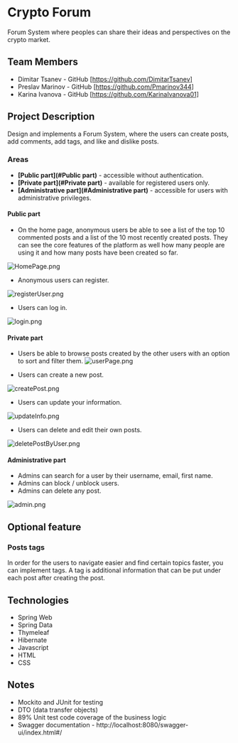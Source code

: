 # Crypto Forum

Forum System where peoples can share their ideas and perspectives on the crypto market.

## Team Members
* Dimitar Tsanev - GitHub [https://github.com/DimitarTsanev]
* Preslav Marinov - GitHub [https://github.com/Pmarinov344]
* Karina Ivanova - GitHub [https://github.com/KarinaIvanova01]

## Project Description
Design and implements a Forum System, where the users can create posts, add comments, add tags, and like and dislike posts.

### Areas
* **[Public part](#Public part)** - accessible without authentication.
* **[Private part](#Private part)** - available for registered users only.
* **[Administrative part](#Administrative part)** - accessible for users with administrative privileges.

#### Public part
* On the home page, anonymous users be able to see a list of the top 10 commented posts and a list of the 10 most recently
created posts. They can see the core features of the platform as well how many people are using it and how many posts 
have been created so far.

![HomePage.png](src%2Fmain%2Fresources%2Fstatic%2Fimages%2FHomePage.png)

* Anonymous users can register.

![registerUser.png](src%2Fmain%2Fresources%2Fstatic%2Fimages%2FregisterUser.png)
* Users can log in.

![login.png](src%2Fmain%2Fresources%2Fstatic%2Fimages%2Flogin.png)

#### Private part
* Users be able to browse posts created by the other users with an option to sort and filter them.
![userPage.png](src%2Fmain%2Fresources%2Fstatic%2Fimages%2FuserPage.png)

* Users can create a new post.

![createPost.png](src%2Fmain%2Fresources%2Fstatic%2Fimages%2FcreatePost.png)
* Users can update your information.

![updateInfo.png](src%2Fmain%2Fresources%2Fstatic%2Fimages%2FupdateInfo.png)

* Users can delete and edit their own posts.

![deletePostByUser.png](src%2Fmain%2Fresources%2Fstatic%2Fimages%2FdeletePostByUser.png)

#### Administrative part
* Admins can search for a user by their username, email, first name.
* Admins can block / unblock users.
* Admins can delete any post.

![admin.png](src%2Fmain%2Fresources%2Fstatic%2Fimages%2Fadmin.png)


## Optional feature
### Posts tags 
In order for the users to navigate easier and find certain topics faster, you can implement tags.
A tag is additional information that can be put under each post after creating the post.

## Technologies
* Spring Web
* Spring Data
* Thymeleaf
* Hibernate
* Javascript
* HTML
* CSS

## Notes
* Mockito and JUnit for testing
* DTO (data transfer objects)
* 89% Unit test code coverage of the business logic
* Swagger documentation - http://localhost:8080/swagger-ui/index.html#/


